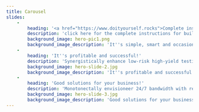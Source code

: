 ```yaml
---
title: Carousel
slides:
    -
        heading: '<a href="https://www.doityourself.rocks">Complete instructions</a>'
        description: 'click here for the complete instructions for building a MagicMirror²'
        background_image: hero-pic1.png
        background_image_description: 'It''s simple, smart and occasionally magical.'
    -
        heading: 'It''s profitable and successful!'
        description: 'Synergistically enhance low-risk high-yield testing procedures with clicks-and-mortar architectures.<br>Compellingly revolutionize future-proof interfaces and.'
        background_image: hero-slide-2.jpg
        background_image_description: 'It''s profitable and successful!'
    -
        heading: 'Good solutions for your business!'
        description: 'Monotonectally envisioneer 24/7 bandwidth with reliable imperatives. Continually unleash unique<br>niches after go forward.'
        background_image: hero-slide-3.jpg
        background_image_description: 'Good solutions for your business!'
---
```


